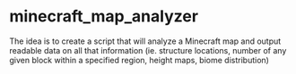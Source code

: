 # minecraft_map_analyzer
The idea is to create a script that will analyze a Minecraft map and output readable data on all that information (ie. structure locations, number of any given block within a specified region, height maps, biome distribution)
